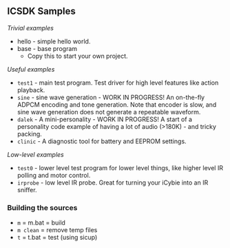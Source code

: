 ## ICSDK Samples

_Trivial examples_

* hello - simple hello world.
* base - base program
    - Copy this to start your own project.

_Useful examples_

* `test1` - main test program. Test driver for high level features like action playback.
* `sine` - sine wave generation - WORK IN PROGRESS! An on-the-fly ADPCM encoding and tone generation. Note that encoder is slow, and sine wave generation does not generate a repeatable waveform.
* `dalek` - A mini-personality - WORK IN PROGRESS! A start of a personality code example of having a lot of audio (>180K) - and tricky packing.
* `clinic` - A diagnostic tool for battery and EEPROM settings.

_Low-level examples_

* `test0` - lower level test program for lower level things, like higher level IR polling and motor control.
* `irprobe` - low level IR probe. Great for turning your iCybie into an IR sniffer.

### Building the sources

* `m` = m.bat = build
* `m clean` = remove temp files
* `t` = t.bat = test (using sicup)
